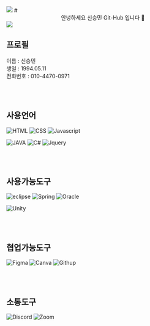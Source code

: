 <!--
**ssm0971/ssm0971** is a ✨ _special_ ✨ repository because its `README.md` (this file) appears on your GitHub profile.

Here are some ideas to get you started:

- 🔭 I’m currently working on ...
- 🌱 I’m currently learning ...
- 👯 I’m looking to collaborate on ...
- 🤔 I’m looking for help with ...
- 💬 Ask me about ...
- 📫 How to reach me: ...
- 😄 Pronouns: ...
- ⚡ Fun fact: ...
-->


<img src="https://capsule-render.vercel.app/api?type=waving&color=BDBDC8&height=150&section=header" />
# <div align=center> 안녕하세요 신승민 Git-Hub 입니다 👋 </div>
<img src="https://capsule-render.vercel.app/api?type=waving&color=BDBDC8&height=150&section=footer" />

<br>

## 프로필

이름 : 신승민 <br>
생일 : 1994.05.11 <br>
전화번호 : 010-4470-0971 <br>

<br>
<br>

## 사용언어

![HTML](https://img.shields.io/badge/HTML5-E34F26?style=for-the-badge&logo=html5&logoColor=white)
![CSS](https://img.shields.io/badge/CSS-3776AB?&style=for-the-badge&logo=css3&logoColor=white)
![Javascript](https://img.shields.io/badge/JavaScript-F7DF1E?style=for-the-badge&logo=JavaScript&logoColor=white)

![JAVA](https://img.shields.io/badge/Java-ED8B00?style=for-the-badge&logo=openjdk&logoColor=white)
![C#](https://img.shields.io/badge/C%23-239120?style=for-the-badge&logo=c-sharp&logoColor=white)
![Jquery](https://img.shields.io/badge/jQuery-0769AD?style=for-the-badge&logo=jquery&logoColor=white)

<br>
<br>

## 사용가능도구

![eclipse](https://img.shields.io/badge/Eclipse-2C2255?style=for-the-badge&logo=eclipse&logoColor=white)
![Spring](https://img.shields.io/badge/Spring-6DB33F?style=for-the-badge&logo=spring&logoColor=white)
![Oracle](https://img.shields.io/badge/Oracle-F80000?style=for-the-badge&logo=oracle&logoColor=black)

![Unity](https://img.shields.io/badge/Unity-100000?style=for-the-badge&logo=unity&logoColor=white)

<br>
<br>

## 협업가능도구

![Figma](https://img.shields.io/badge/Figma-F24E1E?style=for-the-badge&logo=figma&logoColor=white)
![Canva](https://img.shields.io/badge/Canva-%2300C4CC.svg?&style=for-the-badge&logo=Canva&logoColor=white)
![Githup](https://img.shields.io/badge/GitHub-100000?style=for-the-badge&logo=github&logoColor=white)

<br>
<br>

## 소통도구

![Discord](https://img.shields.io/badge/Discord-5865F2?style=for-the-badge&logo=discord&logoColor=white)
![Zoom](https://img.shields.io/badge/Zoom-2D8CFF?style=for-the-badge&logo=zoom&logoColor=white)
